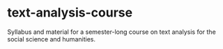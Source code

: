 # text-analysis-course
Syllabus and material for a semester-long course on text analysis for the social science and humanities.
